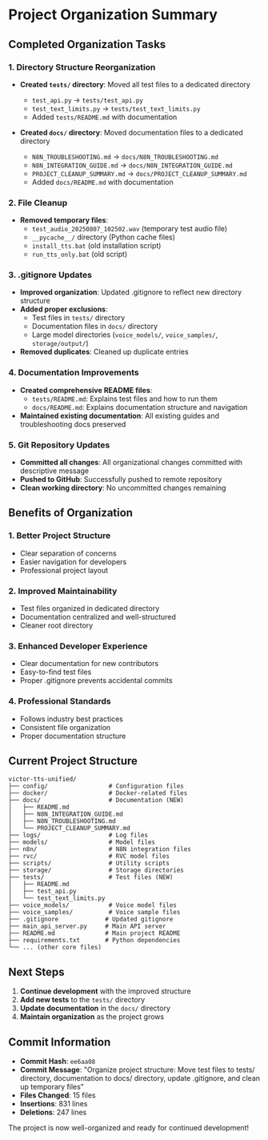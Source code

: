 # Project Organization Summary

## Completed Organization Tasks

### 1. Directory Structure Reorganization
- **Created `tests/` directory**: Moved all test files to a dedicated directory
  - `test_api.py` → `tests/test_api.py`
  - `test_text_limits.py` → `tests/test_text_limits.py`
  - Added `tests/README.md` with documentation

- **Created `docs/` directory**: Moved documentation files to a dedicated directory
  - `N8N_TROUBLESHOOTING.md` → `docs/N8N_TROUBLESHOOTING.md`
  - `N8N_INTEGRATION_GUIDE.md` → `docs/N8N_INTEGRATION_GUIDE.md`
  - `PROJECT_CLEANUP_SUMMARY.md` → `docs/PROJECT_CLEANUP_SUMMARY.md`
  - Added `docs/README.md` with documentation

### 2. File Cleanup
- **Removed temporary files**:
  - `test_audio_20250807_102502.wav` (temporary test audio file)
  - `__pycache__/` directory (Python cache files)
  - `install_tts.bat` (old installation script)
  - `run_tts_only.bat` (old script)

### 3. .gitignore Updates
- **Improved organization**: Updated .gitignore to reflect new directory structure
- **Added proper exclusions**: 
  - Test files in `tests/` directory
  - Documentation files in `docs/` directory
  - Large model directories (`voice_models/`, `voice_samples/`, `storage/output/`)
- **Removed duplicates**: Cleaned up duplicate entries

### 4. Documentation Improvements
- **Created comprehensive README files**:
  - `tests/README.md`: Explains test files and how to run them
  - `docs/README.md`: Explains documentation structure and navigation
- **Maintained existing documentation**: All existing guides and troubleshooting docs preserved

### 5. Git Repository Updates
- **Committed all changes**: All organizational changes committed with descriptive message
- **Pushed to GitHub**: Successfully pushed to remote repository
- **Clean working directory**: No uncommitted changes remaining

## Benefits of Organization

### 1. Better Project Structure
- Clear separation of concerns
- Easier navigation for developers
- Professional project layout

### 2. Improved Maintainability
- Test files organized in dedicated directory
- Documentation centralized and well-structured
- Cleaner root directory

### 3. Enhanced Developer Experience
- Clear documentation for new contributors
- Easy-to-find test files
- Proper .gitignore prevents accidental commits

### 4. Professional Standards
- Follows industry best practices
- Consistent file organization
- Proper documentation structure

## Current Project Structure

```
victor-tts-unified/
├── config/                 # Configuration files
├── docker/                 # Docker-related files
├── docs/                   # Documentation (NEW)
│   ├── README.md
│   ├── N8N_INTEGRATION_GUIDE.md
│   ├── N8N_TROUBLESHOOTING.md
│   └── PROJECT_CLEANUP_SUMMARY.md
├── logs/                   # Log files
├── models/                 # Model files
├── n8n/                    # N8N integration files
├── rvc/                    # RVC model files
├── scripts/                # Utility scripts
├── storage/                # Storage directories
├── tests/                  # Test files (NEW)
│   ├── README.md
│   ├── test_api.py
│   └── test_text_limits.py
├── voice_models/           # Voice model files
├── voice_samples/          # Voice sample files
├── .gitignore             # Updated gitignore
├── main_api_server.py     # Main API server
├── README.md              # Main project README
├── requirements.txt       # Python dependencies
└── ... (other core files)
```

## Next Steps

1. **Continue development** with the improved structure
2. **Add new tests** to the `tests/` directory
3. **Update documentation** in the `docs/` directory
4. **Maintain organization** as the project grows

## Commit Information

- **Commit Hash**: `ee6aa08`
- **Commit Message**: "Organize project structure: Move test files to tests/ directory, documentation to docs/ directory, update .gitignore, and clean up temporary files"
- **Files Changed**: 15 files
- **Insertions**: 831 lines
- **Deletions**: 247 lines

The project is now well-organized and ready for continued development! 